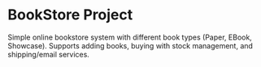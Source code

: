# BookStore Project

Simple online bookstore system with different book types (Paper, EBook, Showcase).
Supports adding books, buying with stock management, and shipping/email services.
